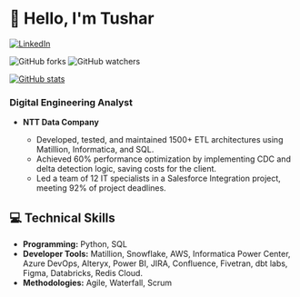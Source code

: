 # 👋 Hello, I'm Tushar

[![LinkedIn](https://img.shields.io/badge/LinkedIn-Connect-blue)](https://www.linkedin.com/tushar-mukker-a08950156)

![GitHub forks](https://img.shields.io/github/forks/tmukker?style=social)
![GitHub watchers](https://img.shields.io/github/watchers/tmukker?style=social)

[![GitHub stats](https://github-readme-stats.vercel.app/api?username=tmukker&show_icons=true&count_private=true&hide=issues&theme=radical)](https://github.com/anuraghazra/github-readme-stats)

### Digital Engineering Analyst
- **NTT Data Company**

    - Developed, tested, and maintained 1500+ ETL architectures using Matillion, Informatica, and SQL.
    - Achieved 60% performance optimization by implementing CDC and delta detection logic, saving costs for the client.
    - Led a team of 12 IT specialists in a Salesforce Integration project, meeting 92% of project deadlines.

## 💻 Technical Skills

- **Programming:** Python, SQL
- **Developer Tools:** Matillion, Snowflake, AWS, Informatica Power Center, Azure DevOps, Alteryx, Power BI, JIRA, Confluence, Fivetran, dbt labs, Figma, Databricks, Redis Cloud.
- **Methodologies:** Agile, Waterfall, Scrum
